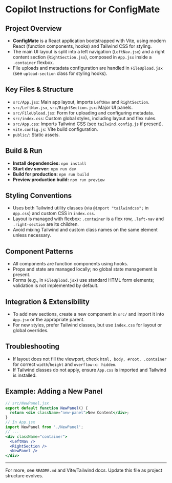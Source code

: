 # Copilot Instructions for ConfigMate

## Project Overview
- **ConfigMate** is a React application bootstrapped with Vite, using modern React (function components, hooks) and Tailwind CSS for styling.
- The main UI layout is split into a left navigation (`LeftNav.jsx`) and a right content section (`RightSection.jsx`), composed in `App.jsx` inside a `.container` flexbox.
- File uploads and metadata configuration are handled in `FileUpload.jsx` (see `upload-section` class for styling hooks).

## Key Files & Structure
- `src/App.jsx`: Main app layout, imports `LeftNav` and `RightSection`.
- `src/LeftNav.jsx`, `src/RightSection.jsx`: Major UI panels.
- `src/FileUpload.jsx`: Form for uploading and configuring metadata.
- `src/index.css`: Custom global styles, including layout and flex rules.
- `src/App.css`: Imports Tailwind CSS (see `tailwind.config.js` if present).
- `vite.config.js`: Vite build configuration.
- `public/`: Static assets.

## Build & Run
- **Install dependencies:** `npm install`
- **Start dev server:** `npm run dev`
- **Build for production:** `npm run build`
- **Preview production build:** `npm run preview`

## Styling Conventions
- Uses both Tailwind utility classes (via `@import "tailwindcss";` in `App.css`) and custom CSS in `index.css`.
- Layout is managed with flexbox: `.container` is a flex row, `.left-nav` and `.right-section` are its children.
- Avoid mixing Tailwind and custom class names on the same element unless necessary.

## Component Patterns
- All components are function components using hooks.
- Props and state are managed locally; no global state management is present.
- Forms (e.g., in `FileUpload.jsx`) use standard HTML form elements; validation is not implemented by default.

## Integration & Extensibility
- To add new sections, create a new component in `src/` and import it into `App.jsx` or the appropriate parent.
- For new styles, prefer Tailwind classes, but use `index.css` for layout or global overrides.

## Troubleshooting
- If layout does not fill the viewport, check `html, body, #root, .container` for correct `width`/`height` and `overflow-x: hidden`.
- If Tailwind classes do not apply, ensure `App.css` is imported and Tailwind is installed.

## Example: Adding a New Panel
```jsx
// src/NewPanel.jsx
export default function NewPanel() {
  return <div className="new-panel">New Content</div>;
}
// In App.jsx
import NewPanel from './NewPanel';
// ...
<div className="container">
  <LeftNav />
  <RightSection />
  <NewPanel />
</div>
```

---
For more, see `README.md` and Vite/Tailwind docs. Update this file as project structure evolves.

